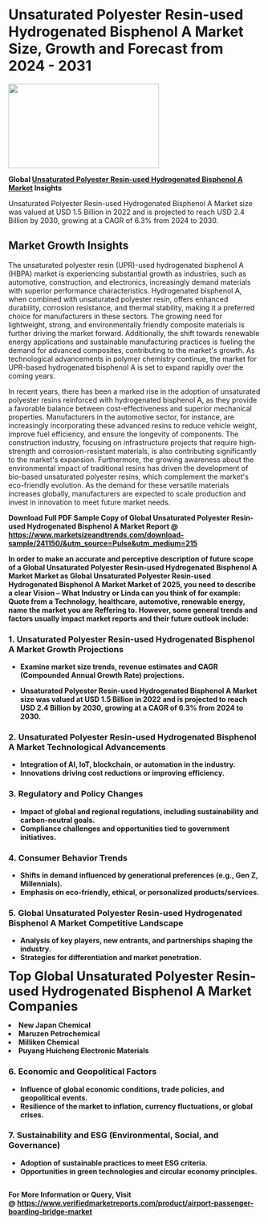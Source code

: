 <H1>Unsaturated Polyester Resin-used Hydrogenated Bisphenol A Market Size, Growth and Forecast from 2024 - 2031</H1><img class="aligncenter size-medium wp-image-584254" src="https://thirdeyenews.in/wp-content/uploads/2024/09/Global-Market-Research-300x168.jpeg" alt="" width="300" height="168" /><p><strong>Global&nbsp;<a href="https://www.marketsizeandtrends.com/download-sample/241150/&amp;utm_source=Pulse&amp;utm_medium=215">Unsaturated Polyester Resin-used Hydrogenated Bisphenol A Market</a> Insights</strong></p><p>Unsaturated Polyester Resin-used Hydrogenated Bisphenol A Market size was valued at USD 1.5 Billion in 2022 and is projected to reach USD 2.4 Billion by 2030, growing at a CAGR of 6.3% from 2024 to 2030.</p><p><h2>Market Growth Insights</h2> <p>The unsaturated polyester resin (UPR)-used hydrogenated bisphenol A (HBPA) market is experiencing substantial growth as industries, such as automotive, construction, and electronics, increasingly demand materials with superior performance characteristics. Hydrogenated bisphenol A, when combined with unsaturated polyester resin, offers enhanced durability, corrosion resistance, and thermal stability, making it a preferred choice for manufacturers in these sectors. The growing need for lightweight, strong, and environmentally friendly composite materials is further driving the market forward. Additionally, the shift towards renewable energy applications and sustainable manufacturing practices is fueling the demand for advanced composites, contributing to the market's growth. As technological advancements in polymer chemistry continue, the market for UPR-based hydrogenated bisphenol A is set to expand rapidly over the coming years.</p> <p><strong></strong></p> <p>In recent years, there has been a marked rise in the adoption of unsaturated polyester resins reinforced with hydrogenated bisphenol A, as they provide a favorable balance between cost-effectiveness and superior mechanical properties. Manufacturers in the automotive sector, for instance, are increasingly incorporating these advanced resins to reduce vehicle weight, improve fuel efficiency, and ensure the longevity of components. The construction industry, focusing on infrastructure projects that require high-strength and corrosion-resistant materials, is also contributing significantly to the market's expansion. Furthermore, the growing awareness about the environmental impact of traditional resins has driven the development of bio-based unsaturated polyester resins, which complement the market's eco-friendly evolution. As the demand for these versatile materials increases globally, manufacturers are expected to scale production and invest in innovation to meet future market needs.</p> <p><strong></p><p><span class=""><strong>Download Full PDF Sample Copy of Global Unsaturated Polyester Resin-used Hydrogenated Bisphenol A Market Report</strong> @ <a href="https://www.marketsizeandtrends.com/download-sample/241150/&amp;utm_source=Pulse&amp;utm_medium=215" target="_blank">https://www.marketsizeandtrends.com/download-sample/241150/&amp;utm_source=Pulse&amp;utm_medium=215</a></span></p><p>In order to make an accurate and perceptive description of future scope of a Global&nbsp;Unsaturated Polyester Resin-used Hydrogenated Bisphenol A Market Market as Global&nbsp;Unsaturated Polyester Resin-used Hydrogenated Bisphenol A Market Market of 2025, you need to describe a clear Vision &ndash; What Industry or Linda can you think of for example: Quote from a Technology, healthcare, automotive, renewable energy, name the market you are Reffering to. However, some general trends and factors usually impact market reports and their future outlook include:</p><h3>1.&nbsp;<strong>Unsaturated Polyester Resin-used Hydrogenated Bisphenol A Market Growth Projections</strong></h3><ul><li>Examine market size trends, revenue estimates and CAGR (Compounded Annual Growth Rate) projections.</li><li><p>Unsaturated Polyester Resin-used Hydrogenated Bisphenol A Market size was valued at USD 1.5 Billion in 2022 and is projected to reach USD 2.4 Billion by 2030, growing at a CAGR of 6.3% from 2024 to 2030.</p></li></ul><h3>2.&nbsp;<strong>Unsaturated Polyester Resin-used Hydrogenated Bisphenol A Market Technological Advancements</strong></h3><ul><li>Integration of AI, IoT, blockchain, or automation in the industry.</li><li>Innovations driving cost reductions or improving efficiency.</li></ul><h3>3.&nbsp;<strong>Regulatory and Policy Changes</strong></h3><ul><li>Impact of global and regional regulations, including sustainability and carbon-neutral goals.</li><li>Compliance challenges and opportunities tied to government initiatives.</li></ul><h3>4.&nbsp;<strong>Consumer Behavior Trends</strong></h3><ul><li>Shifts in demand influenced by generational preferences (e.g., Gen Z, Millennials).</li><li>Emphasis on eco-friendly, ethical, or personalized products/services.</li></ul><h3>5.&nbsp;<strong>Global Unsaturated Polyester Resin-used Hydrogenated Bisphenol A Market Competitive Landscape</strong></h3><ul><li>Analysis of key players, new entrants, and partnerships shaping the industry.</li><li>Strategies for differentiation and market penetration.</li></ul><p data-pm-slice="1 1 []"><span style="color: inherit; font-family: inherit; font-size: 25px;">Top Global Unsaturated Polyester Resin-used Hydrogenated Bisphenol A Market Companies</span></p><div class="" data-test-id=""><p><li>New Japan Chemical</li><li> Maruzen Petrochemical</li><li> Milliken Chemical</li><li> Puyang Huicheng Electronic Materials</li></p></div><h3>6.&nbsp;<strong>Economic and Geopolitical Factors</strong></h3><ul><li>Influence of global economic conditions, trade policies, and geopolitical events.</li><li>Resilience of the market to inflation, currency fluctuations, or global crises.</li></ul><h3>7.&nbsp;<strong>Sustainability and ESG (Environmental, Social, and Governance)</strong></h3><ul><li>Adoption of sustainable practices to meet ESG criteria.</li><li>Opportunities in green technologies and circular economy principles.</li></ul><h2><strong style="font-size: 14px;">For More Information or Query, Visit @&nbsp;</strong><a style="background-color: #ffffff; font-size: 14px;" href="https://www.marketsizeandtrends.com/report/unsaturated-polyester-resin-used-hydrogenated-bisphenol-a-market/" target="_blank">https://www.verifiedmarketreports.com/product/airport-passenger-boarding-bridge-market</a></h2>
